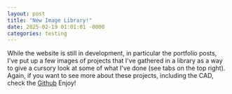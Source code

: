 ```yaml
---
layout: post
title: "New Image Library!"
date: 2025-02-19 01:01:01 -0000
categories: testing
---
```


While the website is still in development, in particular the portfolio posts, I've put up a few images of projects that I've gathered in a library as a way to give a cursory look at some of what I've done (see tabs on the top right). Again, if you want to see more about these projects, including the CAD, check the [Github](https://github.com/aRandomHumanoid/CAD/tree/main/Projects) Enjoy!

